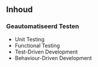Inhoud
------

### Geautomatiseerd Testen

 - Unit Testing
 - Functional Testing
 - Test-Driven Development
 - Behaviour-Driven Development